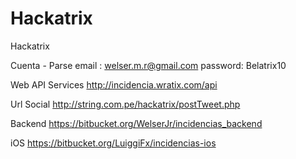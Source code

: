 # Hackatrix
Hackatrix

Cuenta - Parse
email : welser.m.r@gmail.com
password: Belatrix10
 
Web API Services
http://incidencia.wratix.com/api


Url Social
http://string.com.pe/hackatrix/postTweet.php

Backend
https://bitbucket.org/WelserJr/incidencias_backend

iOS
https://bitbucket.org/LuiggiFx/incidencias-ios
